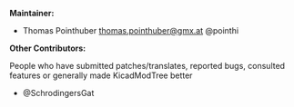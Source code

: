 **Maintainer:**

* Thomas Pointhuber <thomas.pointhuber@gmx.at> @pointhi


**Other Contributors:**

People who have submitted patches/translates, reported bugs, consulted features or generally made KicadModTree better

* @SchrodingersGat
